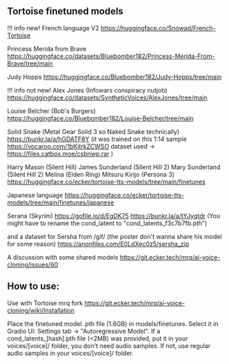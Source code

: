 ## Tortoise finetuned models

!!! info new!
French language V2
https://huggingface.co/Snowad/French-Tortoise

Princess Merida from Brave
https://huggingface.co/datasets/Bluebomber182/Princess-Merida-From-Brave/tree/main

Judy Hopps
https://huggingface.co/Bluebomber182/Judy-Hopps/tree/main

!!! info not new!
Alex Jones (Infowars conspiracy nutjob)
https://huggingface.co/datasets/SyntheticVoices/AlexJones/tree/main

Louise Belcher (Bob's Burgers)
https://huggingface.co/Bluebomber182/Louise-Belcher/tree/main

Solid Snake  (Metal Gear Solid 3 so Naked Snake technically)
https://bunkr.la/a/hGDATF8Y
(it was trained on this 1:14 sample https://vocaroo.com/1bKjtrkZCWSO 
dataset used -> https://files.catbox.moe/csbnwp.rar )

Harry Mason (Silent Hill)
James Sunderland (Silent Hill 2)
Mary Sunderland (Silent Hill 2)
Melina (Elden Ring)
Mitsuru Kirijo (Persona 3)
https://huggingface.co/ecker/tortoise-tts-models/tree/main/finetunes

Japanese language
https://huggingface.co/ecker/tortoise-tts-models/tree/main/finetunes/japanese

Serana (Skyrim)
https://gofile.io/d/EgDK75
https://bunkr.la/a/tYJyqtdr
(You might have to rename the cond_latent to "cond_latents_f3c7b7fb.pth")

and a dataset for Sersha from /gif/ (the poster don't wanna share his model for some reason)
https://anonfiles.com/E0LdXec0z5/sersha_zip

A discussion with some shared models https://git.ecker.tech/mrq/ai-voice-cloning/issues/60

## How to use:
Use with Tortoise mrq fork https://git.ecker.tech/mrq/ai-voice-cloning/wiki/Installation

Place the finetuned model .pth file (1.6GB) in models/finetunes.
Select it in Gradio UI: Settings tab -> "Autoregressive Model".
If a cond_latents_[hash].pth file (<2MB) was provided, put it in your voices/[voice]/ folder, you don't need audio samples.
If not, use regular audio samples in your voices/[voice]/ folder.